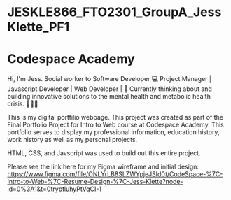 # JESKLE866_FTO2301_GroupA_JessKlette_PF1

# Codespace Academy

Hi, I'm Jess. Social worker to Software Developer 💻 Project Manager | Javascript Developer | Web Developer | 🥗 Currently thinking about and building innovative solutions to the mental health and metabolic health crisis. 🏋🏼‍♀️

This is my digital portfilio webpage. This project was created as part of the Final Portfolio Project for Intro to Web course at Codespace Academy. This portfolio serves to display my professional information, education history, work history as well as my personal projects.

HTML, CSS, and Javscript was used to build out this entire project.

Please see the link here for my Figma wireframe and initial design: https://www.figma.com/file/ONLYrLB8SLZWYpjeJSId0t/CodeSpace-%7C-Intro-to-Web-%7C-Resume-Design-%7C-Jess-Klette?node-id=0%3A1&t=0tryptluhyPtVqCI-1